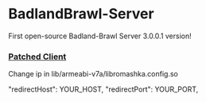 # BadlandBrawl-Server

First open-source Badland-Brawl Server 3.0.0.1 version! 

### [Patched Client](https://drive.google.com/file/d/1G9bIzAe60i0kefke4opvZ9lSE0KFdBKi/view?usp=sharing)

Change ip in lib/armeabi-v7a/libromashka.config.so

"redirectHost": YOUR_HOST,
"redirectPort": YOUR_PORT,

